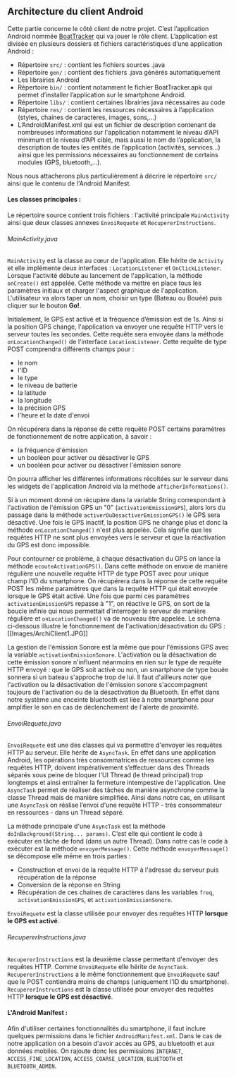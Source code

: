 ## Architecture du client Android

Cette partie concerne le côté client de notre projet. C’est l’application Android nommée [BoatTracker](https://github.com/antoineboyer/ProjetS5BoatTracker/wiki) qui va jouer le rôle client. L’application est divisée en plusieurs dossiers et fichiers caractéristiques d’une application Android :
- Répertoire `src/` : contient les fichiers sources .java
- Répertoire `gen/` : contient des fichiers .java générés automatiquement
- Les librairies Android
- Répertoire `bin/` : contient notamment le fichier BoatTracker.apk qui permet d’installer l’application sur le smartphone Android.
- Répertoire `libs/` : contient certaines librairies java nécessaires au code
- Répertoire `res/` : contient les ressources nécessaires à l’application (styles, chaines de caractères, images, sons,…)
- L’AndroidManifest.xml qui est un fichier de description contenant de nombreuses informations sur l'application notamment le niveau d’API minimum et le niveau d’API cible, mais aussi le nom de l’application, la description de toutes les entités de l’application (activités, services…) ainsi que les permissions nécessaires au fonctionnement de certains modules (GPS, bluetooth,…).

Nous nous attacherons plus particulièrement à décrire le répertoire `src/` ainsi que le contenu de l'Android Manifest.

#### Les classes principales :
Le répertoire source contient trois fichiers : l'activité principale `MainActivity` ainsi que deux classes annexes `EnvoiRequete` et `RecupererInstructions`.

###### MainActivity.java
`MainActivity` est la classe au cœur de l'application. Elle hérite de `Activity` et elle implémente deux interfaces : `LocationListener` et `OnClickListener`. Lorsque l'activité débute au lancement de l'application, la méthode `onCreate()` est appelée. Cette méthode va mettre en place tous les paramètres initiaux et charger l'aspect graphique de l'application. L'utilisateur va alors taper un nom, choisir un type (Bateau ou Bouée) puis cliquer sur le bouton **Go!**. 

Initialement, le GPS est activé et la fréquence d’émission est de 1s. Ainsi si la position GPS change, l'application va envoyer une requête HTTP vers le serveur toutes les secondes. Cette requête sera envoyée dans la méthode `onLocationChanged()` de l'interface `LocationListener`. Cette requête de type POST comprendra différents champs pour :
- le nom
- l'ID
- le type
- le niveau de batterie
- la latitude
- la longitude
- la précision GPS
- l'heure et la date d'envoi

On récupérera dans la réponse de cette requête POST certains paramètres de fonctionnement de notre application, à savoir : 
- la fréquence d'émission
- un booléen pour activer ou désactiver le GPS
- un booléen pour activer ou désactiver l'émission sonore

On pourra afficher les différentes informations récoltées sur le serveur dans les widgets de l'application Android via la méthode `afficherInformations()`.

Si à un moment donné on récupère dans la variable String correspondant à l'activation de l'émission GPS un "0" (`activationEmissionGPS`), alors lors du passage dans la méthode `activerOuDesactiverEmissionGPS()` le GPS sera désactivé. Une fois le GPS inactif, la position GPS ne change plus et donc la méthode `onLocationChanged()` n'est plus appelée. Cela signifie que les requêtes HTTP ne sont plus envoyées vers le serveur et que la réactivation du GPS est donc impossible.

Pour contourner ce problème, à chaque désactivation du GPS on lance la méthode `ecouteActivationGPS()`. Dans cette méthode on envoie de manière régulière une nouvelle requête HTTP de type POST avec pour unique champ l'ID du smartphone. On récupérera dans la réponse de cette requête POST les même paramètres que dans la requête HTTP qui était envoyée lorsque le GPS était activé. Une fois que parmi ces paramètres `activationEmissionGPS` repasse à "1", on réactive le GPS, on sort de la boucle infinie qui nous permettait d'interroger le serveur de manière régulière et `onLocationChanged()` va de nouveau être appelée. Le schéma ci-dessous illustre le fonctionnement de l'activation/désactivation du GPS : 
[[Images/ArchiClient1.JPG]]

La gestion de l'émission Sonore est la même que pour l'émissions GPS avec la variable `activationEmissionSonore`.
L'activation ou la désactivation de cette émission sonore n'influent néanmoins en rien sur le type de requête HTTP envoyé : que le GPS soit activé ou non, un smartphone de type bouée sonnera si un bateau s'approche trop de lui. Il faut d'ailleurs noter que l'activation ou la désactivation de l'émission sonore s'accompagnent toujours de l'activation ou de la désactivation du Bluetooth. En effet dans notre système une enceinte bluetooth est liée à notre smartphone pour amplifier le son en cas de déclenchement de l'alerte de proximité.

###### EnvoiRequete.java
`EnvoiRequete` est une des classes qui va permettre d'envoyer les requêtes HTTP au serveur. Elle hérite de `AsyncTask`. En effet dans une application Android, les opérations très consommatrices de ressources comme les requêtes HTTP, doivent impérativement s’effectuer dans des Threads séparés sous peine de bloquer l'UI Thread (le thread principal) trop longtemps et ainsi entraîner la fermeture intempestive de l'application. Une `AsyncTask` permet de réaliser des tâches de manière asynchrone comme la classe Thread mais de manière simplifiée. Ainsi dans notre cas, en utilisant une `AsyncTask` on réalise l’envoi d'une requête HTTP - très consommateur en ressources - dans un Thread séparé.

La méthode principale d'une `AsyncTask` est la méthode `doInBackground(String... params)`. C’est elle qui contient le code à exécuter en tâche de fond (dans un autre Thread). Dans notre cas le code à exécuter est la méthode `envoyerMessage()`. Cette méthode `envoyerMessage()` se décompose elle même en trois parties : 
- Construction et envoi de la requête HTTP à l'adresse du serveur puis récupération de la réponse
- Conversion de la réponse en String
- Récupération de ces chaines de caractères dans les variables `freq`, `activationEmissionGPS`, et `activationEmissionSonore`.

`EnvoiRequete` est la classe utilisée pour envoyer des requêtes HTTP **lorsque le GPS est activé**.

###### RecupererInstructions.java
`RecupererInstructions` est la deuxième classe permettant d'envoyer des requêtes HTTP. Comme `EnvoiRequete` elle hérite de `AsyncTask`. `RecupererInstructions` a le même fonctionnement que `EnvoiRequete` sauf que le POST contiendra moins de champs (uniquement l'ID du smartphone). `RecupererInstructions` est la classe utilisée pour envoyer des requêtes HTTP **lorsque le GPS est désactivé**.

#### L'Android Manifest :
Afin d'utiliser certaines fonctionnalités du smartphone, il faut inclure quelques permissions dans le fichier `AndroidManifest.xml`. Dans le cas de notre application on a besoin d'avoir accès au GPS, au bluetooth et aux données mobiles. On rajoute donc les permissions `INTERNET`, `ACCESS_FINE_LOCATION`, `ACCESS_COARSE_LOCATION`, `BLUETOOTH` et `BLUETOOTH_ADMIN`.